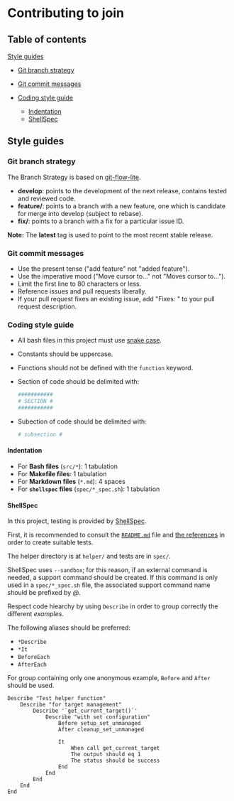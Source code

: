 # Contributing to join

## Table of contents

[Style guides](#style-guides)
  - [Git branch strategy](#git-branch-strategy)
  - [Git commit messages](#git-commit-messages)

  - [Coding style guide](#coding-style-guide)
    - [Indentation](#indentation)
    - [ShellSpec](#shellspec)

## Style guides

### Git branch strategy

The Branch Strategy is based on [git-flow-lite](http://nvie.com/posts/a-successful-git-branching-model/).

- **develop**: points to the development of the next release, contains tested and reviewed code.
- **feature/_<name>_**: points to a branch with a new feature, one which is candidate for merge into develop (subject to rebase).
- **fix/_<name>_**: points to a branch with a fix for a particular issue ID.

**Note:** The **latest** tag is used to point to the most recent stable release.

### Git commit messages

- Use the present tense ("add feature" not "added feature").
- Use the imperative mood ("Move cursor to..." not "Moves cursor to...").
- Limit the first line to 80 characters or less.
- Reference issues and pull requests liberally.
- If your pull request fixes an existing issue, add "Fixes: _<ISSUEURL>_" to your pull request description.

### Coding style guide

- All bash files in this project must use [snake case](https://en.wikipedia.org/wiki/Snake_case).
- Constants should be uppercase.
- Functions should not be defined with the `function` keyword.

- Section of code should be delimited with:

    ```bash
    ###########
    # SECTION #
    ###########
    ```

- Subection of code should be delimited with:

    ```bash
    # subsection #
    ```

#### Indentation

- For **Bash files** (`src/*`): 1 tabulation
- For **Makefile files**: 1 tabulation
- For **Markdown files** (`*.md`): 4 spaces
- For **`shellspec` files** (`spec/*_spec.sh`): 1 tabulation

#### ShellSpec

In this project, testing is provided by [ShellSpec](https://shellspec.info/).

First, it is recommended to consult the [`README.md`](https://github.com/shellspec/shellspec/blob/master/README.md) file and [the references](https://github.com/shellspec/shellspec/blob/master/docs/references.md) in order to create suitable tests.

The helper directory is at `helper/` and tests are in `spec/`.

ShellSpec uses `--sandbox`; for this reason, if an external command is needed, a support command should be created.
If this command is only used in a `spec/*_spec.sh` file, the associated support command name should be prefixed by _@_.

Respect code hiearchy by using `Describe` in order to group correctly the different _examples_.

The following aliases should be preferred:
- `*Describe`
- `*It`
- `BeforeEach`
- `AfterEach`

For group containing only one anonymous example, `Before` and `After` should be used.

```
Describe "Test helper function"
    Describe "for target management"
        Describe '`get_current_target()`'
            Describe "with set configuration"
                Before setup_set_unmanaged
                After cleanup_set_unmanaged

                It
                    When call get_current_target
                    The output should eq 1
                    The status should be success
                End
            End
        End
    End
End
```
